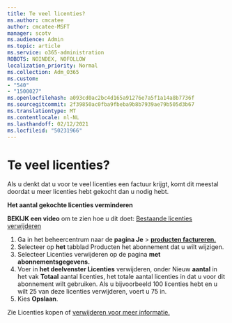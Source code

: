 ```yaml
---
title: Te veel licenties?
ms.author: cmcatee
author: cmcatee-MSFT
manager: scotv
ms.audience: Admin
ms.topic: article
ms.service: o365-administration
ROBOTS: NOINDEX, NOFOLLOW
localization_priority: Normal
ms.collection: Adm_O365
ms.custom:
- "540"
- "1500027"
ms.openlocfilehash: a093cd0ac2bc4d165a91276e7a5f1a14a8b7736f
ms.sourcegitcommit: 2f39850ac0fba9fbeba9b8b7939ae79b505d3b67
ms.translationtype: MT
ms.contentlocale: nl-NL
ms.lasthandoff: 02/12/2021
ms.locfileid: "50231966"
---
```

# <a name="too-many-licenses"></a>Te veel licenties?

Als u denkt dat u voor te veel licenties een factuur krijgt, komt dit meestal doordat u meer licenties hebt gekocht dan u nodig hebt.
  
**Het aantal gekochte licenties verminderen**

**BEKIJK een video** om te zien hoe u dit doet: [Bestaande licenties verwijderen](https://go.microsoft.com/fwlink/p/?linkid=2154938)
  
1. Ga in het beheercentrum naar de **pagina Je** \> **[producten factureren.](https://go.microsoft.com/fwlink/p/?linkid=842054)**
2. Selecteer op **het** tabblad Producten het abonnement dat u wilt wijzigen.
3. Selecteer Licenties verwijderen op de pagina **met abonnementsgegevens.**
4. Voer in **het deelvenster Licenties** verwijderen, onder Nieuw **aantal** in het vak **Totaal** aantal licenties, het totale aantal licenties in dat u voor dit abonnement wilt gebruiken. Als u bijvoorbeeld 100 licenties hebt en u wilt 25 van deze licenties verwijderen, voert u 75 in.
5. Kies **Opslaan**.

Zie Licenties kopen of [verwijderen voor meer informatie.](https://docs.microsoft.com/microsoft-365/commerce/licenses/buy-licenses)